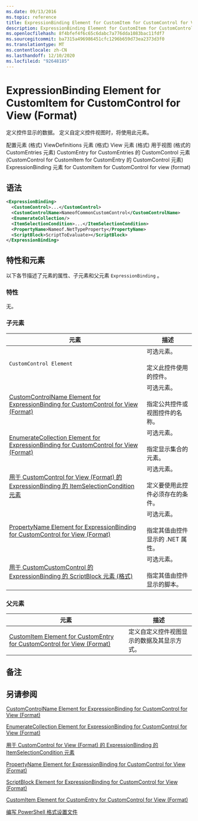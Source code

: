 ```yaml
---
ms.date: 09/13/2016
ms.topic: reference
title: ExpressionBinding Element for CustomItem for CustomControl for View (Format)
description: ExpressionBinding Element for CustomItem for CustomControl for View (Format)
ms.openlocfilehash: 8f4bfef4f6c65c6dabc7a776dda1083bac11fdf7
ms.sourcegitcommit: ba7315a496986451cfc1296b659d73ea2373d3f0
ms.translationtype: MT
ms.contentlocale: zh-CN
ms.lasthandoff: 12/10/2020
ms.locfileid: "92648185"
---
```

# <a name="expressionbinding-element-for-customitem-for-customcontrol-for-view-format"></a>ExpressionBinding Element for CustomItem for CustomControl for View (Format)

定义控件显示的数据。 定义自定义控件视图时，将使用此元素。

配置元素 (格式) ViewDefinitions 元素 (格式) View 元素 (格式) 用于视图 (格式的 CustomEntries 元素) CustomEntry for CustomEntries 的 CustomControl 元素 (CustomControl for CustomItem for CustomEntry 的 CustomControl 元素) ExpressionBinding 元素 for CustomItem for CustomControl for view (format) 

## <a name="syntax"></a>语法

```xml
<ExpressionBinding>
  <CustomControl>...</CustomControl>
  <CustomControlName>NameofCommonCustomControl</CustomControlName>
  <EnumerateCollection/>
  <ItemSelectionCondition>...</ItemSelectionCondition>
  <PropertyName>Nameof.NetTypeProperty</PropertyName>
  <ScriptBlock>ScriptToEvaluate></ScriptBlock>
</ExpressionBinding>
```

## <a name="attributes-and-elements"></a>特性和元素

以下各节描述了元素的属性、子元素和父元素 `ExpressionBinding` 。

### <a name="attributes"></a>特性

无。

### <a name="child-elements"></a>子元素

|元素|描述|
|-------------|-----------------|
|`CustomControl Element`|可选元素。<br /><br /> 定义此控件使用的控件。|
|[CustomControlName Element for ExpressionBinding for CustomControl for View (Format)](./customcontrolname-element-for-expressionbinding-for-customcontrol-for-view-format.md)|可选元素。<br /><br /> 指定公共控件或视图控件的名称。|
|[EnumerateCollection Element for ExpressionBinding for CustomControl for View (Format)](./enumeratecollection-element-for-expressionbinding-for-customcontrol-for-view-format.md)|可选元素。<br /><br /> 指定显示集合的元素。|
|[用于 CustomControl for View (Format) 的 ExpressionBinding 的 ItemSelectionCondition 元素 ](./itemselectioncondition-element-for-expressionbinding-for-customcontrol-format.md)|可选元素。<br /><br /> 定义要使用此控件必须存在的条件。|
|[PropertyName Element for ExpressionBinding for CustomControl for View (Format)](./propertyname-element-for-expressionbinding-for-customcontrol-for-view-format.md)|可选元素。<br /><br /> 指定其值由控件显示的 .NET 属性。|
|[用于 CustomCustomControl 的 ExpressionBinding 的 ScriptBlock 元素 (格式) ](./scriptblock-element-for-expressionbinding-for-customcontrol-for-view-format.md)|可选元素。<br /><br /> 指定其值由控件显示的脚本。|

### <a name="parent-elements"></a>父元素

|元素|描述|
|-------------|-----------------|
|[CustomItem Element for CustomEntry for CustomControl for View (Format)](./customitem-element-for-customentry-for-customcontrol-for-view-format.md)|定义自定义控件视图显示的数据及其显示方式。|

## <a name="remarks"></a>备注

## <a name="see-also"></a>另请参阅

[CustomControlName Element for ExpressionBinding for CustomControl for View (Format)](./customcontrolname-element-for-expressionbinding-for-customcontrol-for-view-format.md)

[EnumerateCollection Element for ExpressionBinding for CustomControl for View (Format)](./enumeratecollection-element-for-expressionbinding-for-customcontrol-for-view-format.md)

[用于 CustomControl for View (Format) 的 ExpressionBinding 的 ItemSelectionCondition 元素 ](./itemselectioncondition-element-for-expressionbinding-for-customcontrol-format.md)

[PropertyName Element for ExpressionBinding for CustomControl for View (Format)](./propertyname-element-for-expressionbinding-for-customcontrol-for-view-format.md)

[ScriptBlock Element for ExpressionBinding for CustomControl for View (Format)](./scriptblock-element-for-expressionbinding-for-customcontrol-for-view-format.md)

[CustomItem Element for CustomEntry for CustomControl for View (Format)](./customitem-element-for-customentry-for-customcontrol-for-view-format.md)

[编写 PowerShell 格式设置文件](./writing-a-powershell-formatting-file.md)
